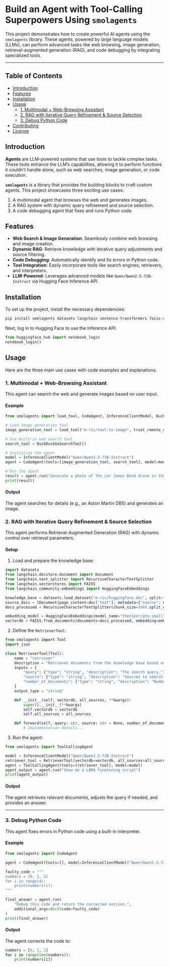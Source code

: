 # Build an Agent with Tool-Calling Superpowers Using `smolagents`

This project demonstrates how to create powerful AI agents using the `smolagents` library. These agents, powered by large language models (LLMs), can perform advanced tasks like web browsing, image generation, retrieval-augmented generation (RAG), and code debugging by integrating specialized tools.

---

## Table of Contents
- [Introduction](#introduction)
- [Features](#features)
- [Installation](#installation)
- [Usage](#usage)
  - [1. Multimodal + Web-Browsing Assistant](#1-multimodal--web-browsing-assistant)
  - [2. RAG with Iterative Query Refinement & Source Selection](#2-rag-with-iterative-query-refinement--source-selection)
  - [3. Debug Python Code](#3-debug-python-code)
- [Contributing](#contributing)
- [License](#license)


## Introduction
**Agents** are LLM-powered systems that use tools to tackle complex tasks. These tools enhance the LLM’s capabilities, allowing it to perform functions it couldn’t handle alone, such as web searches, image generation, or code execution.

**`smolagents`** is a library that provides the building blocks to craft custom agents. This project showcases three exciting use cases:
1. A multimodal agent that browses the web and generates images.
2. A RAG system with dynamic query refinement and source selection.
3. A code debugging agent that fixes and runs Python code.


## Features
- **Web Search & Image Generation**: Seamlessly combine web browsing and image creation.
- **Dynamic RAG**: Retrieve knowledge with iterative query adjustments and source filtering.
- **Code Debugging**: Automatically identify and fix errors in Python code.
- **Tool Integration**: Easily incorporate tools like search engines, retrievers, and interpreters.
- **LLM-Powered**: Leverages advanced models like `Qwen/Qwen2.5-72B-Instruct` via Hugging Face Inference API.


## Installation
To set up the project, install the necessary dependencies:

```bash
pip install smolagents datasets langchain sentence-transformers faiss-cpu duckduckgo-search openai langchain-community --upgrade -q
```

Next, log in to Hugging Face to use the Inference API:

```python
from huggingface_hub import notebook_login
notebook_login()
```


## Usage
Here are the three main use cases with code examples and explanations.

### 1. Multimodal + Web-Browsing Assistant
This agent can search the web and generate images based on user input.

#### Example
```python
from smolagents import load_tool, CodeAgent, InferenceClientModel, DuckDuckGoSearchTool

# Load image generation tool
image_generation_tool = load_tool("m-ric/text-to-image", trust_remote_code=True)

# Use built-in web search tool
search_tool = DuckDuckGoSearchTool()

# Initialize the agent
model = InferenceClientModel("Qwen/Qwen2.5-72B-Instruct")
agent = CodeAgent(tools=[image_generation_tool, search_tool], model=model)

# Run the agent
result = agent.run("Generate a photo of the car James Bond drove in the latest movie.")
print(result)
```

#### Output
The agent searches for details (e.g., an Aston Martin DB5) and generates an image.


### 2. RAG with Iterative Query Refinement & Source Selection
This agent performs Retrieval-Augmented Generation (RAG) with dynamic control over retrieval parameters.

#### Setup
1. Load and prepare the knowledge base:
```python
import datasets
from langchain.docstore.document import Document
from langchain.text_splitter import RecursiveCharacterTextSplitter
from langchain.vectorstores import FAISS
from langchain_community.embeddings import HuggingFaceEmbeddings

knowledge_base = datasets.load_dataset("m-ric/huggingface_doc", split="train")
source_docs = [Document(page_content=doc["text"], metadata={"source": doc["source"].split("/")[1]}) for doc in knowledge_base]
docs_processed = RecursiveCharacterTextSplitter(chunk_size=500).split_documents(source_docs)[:1000]

embedding_model = HuggingFaceEmbeddings(model_name="thenlper/gte-small")
vectordb = FAISS.from_documents(documents=docs_processed, embedding=embedding_model)
```

2. Define the `RetrieverTool`:
```python
from smolagents import Tool
import json

class RetrieverTool(Tool):
    name = "retriever"
    description = "Retrieves documents from the knowledge base based on the query."
    inputs = {
        "query": {"type": "string", "description": "The search query."},
        "source": {"type": "string", "description": "Sources to search (e.g., ['transformers', 'blog'])."},
        "number_of_documents": {"type": "string", "description": "Number of documents to retrieve."}
    }
    output_type = "string"

    def __init__(self, vectordb, all_sources, **kwargs):
        super().__init__(**kwargs)
        self.vectordb = vectordb
        self.all_sources = all_sources

    def forward(self, query: str, source: str = None, number_of_documents=7) -> str:
        # Implementation details...
```

3. Run the agent:
```python
from smolagents import ToolCallingAgent

model = InferenceClientModel("Qwen/Qwen2.5-72B-Instruct")
retriever_tool = RetrieverTool(vectordb=vectordb, all_sources=all_sources)
agent = ToolCallingAgent(tools=[retriever_tool], model=model)
agent_output = agent.run("Show me a LORA finetuning script")
print(agent_output)
```

#### Output
The agent retrieves relevant documents, adjusts the query if needed, and provides an answer.

---

### 3. Debug Python Code
This agent fixes errors in Python code using a built-in interpreter.

#### Example
```python
from smolagents import CodeAgent

agent = CodeAgent(tools=[], model=InferenceClientModel("Qwen/Qwen2.5-72B-Instruct"))

faulty_code = """
numbers = [0, 1, 2]
for i in range(4):
    print(numbers(i))
"""

final_answer = agent.run(
    "Debug this code and return the corrected version.",
    additional_args=dict(code=faulty_code)
)
print(final_answer)
```

#### Output
The agent corrects the code to:
```python
numbers = [0, 1, 2]
for i in range(len(numbers)):
    print(numbers[i])
```

